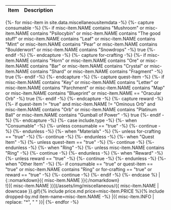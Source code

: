 |Item|Description|
|-|-|
{%- for misc-item in site.data.miscellaneousitemdata -%}
  {%- capture consumable -%}
    {%- if misc-item.NAME contains "Mushroom" or misc-item.NAME contains "Psilocybin" or misc-item.NAME contains "The good stuff" or misc-item.NAME contains "Leaf" or misc-item.NAME contains "Mint" or misc-item.NAME contains "Pear" or misc-item.NAME contains "Boulderwort" or misc-item.NAME contains "Snowdrops" -%}
      true
    {%- endif -%}
  {%- endcapture -%}
  {%- capture for-crafting -%}
    {%- if misc-item.NAME contains "Horn" or misc-item.NAME contains "Ore" or misc-item.NAME contains "Bar" or misc-item.NAME contains "Crystal" or misc-item.NAME contains "Shard" or misc-item.NAME contains "Fragment" -%}
      true
    {%- endif -%}
  {%- endcapture -%}
  {%- capture quest-item -%}
    {%- if misc-item.NAME contains "Key" or misc-item.NAME contains "Letter" or misc-item.NAME contains "Parchment" or misc-item.NAME contains "Map" or misc-item.NAME contains "Blueprint" or misc-item.NAME == "Oracular Orb" -%}
      true
    {%- endif -%}
  {%- endcapture -%}
  {%- capture reward -%}
    {%- if quest-item != "true" and misc-item.NAME != "Ominous Orb" and misc-item.NAME contains "Orb" or misc-item.NAME contains "Platinum Ball" or misc-item.NAME contains "Gumball of Power" -%}
      true
    {%- endif -%}
  {%- endcapture -%}
  {%- case include.type -%}
    {%- when "Consumable" -%}
      {%- unless consumable == "true" -%}
        {%- continue -%}
      {%- endunless -%}
    {%- when "Materials" -%}
      {%- unless for-crafting == "true" -%}
        {%- continue -%}
      {%- endunless -%}
    {%- when "Quest Item" -%}
      {%- unless quest-item == "true" -%}
        {%- continue -%}
      {%- endunless -%}
    {%- when "Ring" -%}
      {%- unless misc-item.NAME contains "Ring" -%}
        {%- continue -%}
      {%- endunless -%}
    {%- when "Reward" -%}
      {%- unless reward == "true" -%}
        {%- continue -%}
      {%- endunless -%}
    {%- when "Other Item" -%}
      {%- if consumable == "true" or quest-item == "true" or misc-item.NAME contains "Ring" or for-crafting == "true" or reward == "true" -%}
        {%- continue -%}
      {%- endif -%}
  {%- endcase %}
  |{::nomarkdown}<span id="{{ misc-item.NAME | downcase | replace: ' ', '-' }}" class="record-name">{{ misc-item.NAME }}</span>{:/nomarkdown}<br />![{{ misc-item.NAME }}](/assets/img/miscellaneous/{{ misc-item.NAME | downcase }}.gif){% include price.md price=misc-item.PRICE %}{% include dropped-by.md item-name=misc-item.NAME -%}
  |{{ misc-item.INFO | replace: "*", " " }}|
{%- endfor -%}